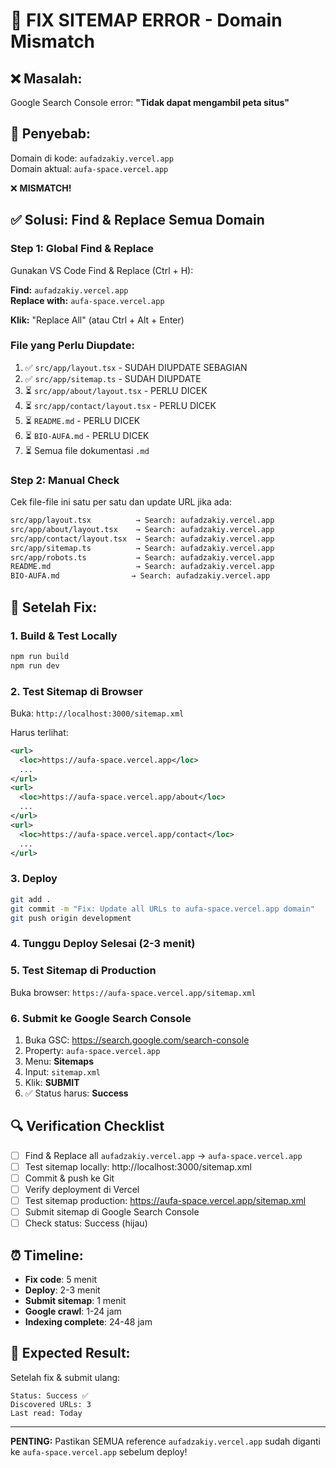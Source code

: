 # 🔧 FIX SITEMAP ERROR - Domain Mismatch

## ❌ Masalah:
Google Search Console error: **"Tidak dapat mengambil peta situs"**

## 🎯 Penyebab:
Domain di kode: `aufadzakiy.vercel.app`  
Domain aktual: `aufa-space.vercel.app`  

❌ **MISMATCH!**

## ✅ Solusi: Find & Replace Semua Domain

### Step 1: Global Find & Replace

Gunakan VS Code Find & Replace (Ctrl + H):

**Find:** `aufadzakiy.vercel.app`  
**Replace with:** `aufa-space.vercel.app`  

**Klik:** "Replace All" (atau Ctrl + Alt + Enter)

### File yang Perlu Diupdate:

1. ✅ `src/app/layout.tsx` - SUDAH DIUPDATE SEBAGIAN
2. ✅ `src/app/sitemap.ts` - SUDAH DIUPDATE
3. ⏳ `src/app/about/layout.tsx` - PERLU DICEK
4. ⏳ `src/app/contact/layout.tsx` - PERLU DICEK
5. ⏳ `README.md` - PERLU DICEK
6. ⏳ `BIO-AUFA.md` - PERLU DICEK
7. ⏳ Semua file dokumentasi `.md`

### Step 2: Manual Check

Cek file-file ini satu per satu dan update URL jika ada:

```bash
src/app/layout.tsx          → Search: aufadzakiy.vercel.app
src/app/about/layout.tsx    → Search: aufadzakiy.vercel.app
src/app/contact/layout.tsx  → Search: aufadzakiy.vercel.app
src/app/sitemap.ts          → Search: aufadzakiy.vercel.app
src/app/robots.ts           → Search: aufadzakiy.vercel.app
README.md                   → Search: aufadzakiy.vercel.app
BIO-AUFA.md                → Search: aufadzakiy.vercel.app
```

## 🚀 Setelah Fix:

### 1. Build & Test Locally
```bash
npm run build
npm run dev
```

### 2. Test Sitemap di Browser
Buka: `http://localhost:3000/sitemap.xml`

Harus terlihat:
```xml
<url>
  <loc>https://aufa-space.vercel.app</loc>
  ...
</url>
<url>
  <loc>https://aufa-space.vercel.app/about</loc>
  ...
</url>
<url>
  <loc>https://aufa-space.vercel.app/contact</loc>
  ...
</url>
```

### 3. Deploy
```bash
git add .
git commit -m "Fix: Update all URLs to aufa-space.vercel.app domain"
git push origin development
```

### 4. Tunggu Deploy Selesai (2-3 menit)

### 5. Test Sitemap di Production
Buka browser: `https://aufa-space.vercel.app/sitemap.xml`

### 6. Submit ke Google Search Console
1. Buka GSC: https://search.google.com/search-console
2. Property: `aufa-space.vercel.app`
3. Menu: **Sitemaps**
4. Input: `sitemap.xml`
5. Klik: **SUBMIT**
6. ✅ Status harus: **Success**

## 🔍 Verification Checklist

- [ ] Find & Replace all `aufadzakiy.vercel.app` → `aufa-space.vercel.app`
- [ ] Test sitemap locally: http://localhost:3000/sitemap.xml
- [ ] Commit & push ke Git
- [ ] Verify deployment di Vercel
- [ ] Test sitemap production: https://aufa-space.vercel.app/sitemap.xml
- [ ] Submit sitemap di Google Search Console
- [ ] Check status: Success (hijau)

## ⏰ Timeline:

- **Fix code**: 5 menit
- **Deploy**: 2-3 menit
- **Submit sitemap**: 1 menit
- **Google crawl**: 1-24 jam
- **Indexing complete**: 24-48 jam

## 🎯 Expected Result:

Setelah fix & submit ulang:
```
Status: Success ✅
Discovered URLs: 3
Last read: Today
```

---

**PENTING:** Pastikan SEMUA reference `aufadzakiy.vercel.app` sudah diganti ke `aufa-space.vercel.app` sebelum deploy!

